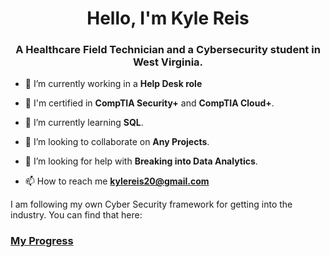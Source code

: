 <h1 align="center">Hello, I'm Kyle Reis</h1>
<h3 align="center">A Healthcare Field Technician and a Cybersecurity student in West Virginia.</h3>

- 🔭 I’m currently working in a **Help Desk role**

- 📜 I'm certified in **CompTIA Security+** and **CompTIA Cloud+**.

- 🌱 I’m currently learning **SQL**.

- 👯 I’m looking to collaborate on **Any Projects**.

- 🤝 I’m looking for help with **Breaking into Data Analytics**.

- 📫 How to reach me **kylereis20@gmail.com**

I am following my own Cyber Security framework for getting into the industry. You can find that here:
<h3><a href="https://github.com/Huntingrabbit/huntingrabbit/blob/main/BreakingintoCyberFramework.md</a></h3>

You can find my progress here:
<h3><a href="https://github.com/Huntingrabbit/huntingrabbit/tree/main/MyProgress">My Progress</a></h3>

